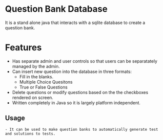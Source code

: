 # Question Bank Database
It is a stand alone java that interacts with a sqlite database to create a question bank.
# Features 

  - Has separate admin and user controls so that users can be separatately managed by the admin.
  - Can insert new question into the database in three formats:
  	- Fill in the blanks.
  	- Multiple Choice Quesitons
  	- True or False Questions
  - Delete questions or modify questions based on the the checkboxes rendered on screen.
  - Written completely in Java so it is largely platform independent.
 

## Usage
 	- It can be used to make question banks to automatically generate test and solutions to tests.
  
